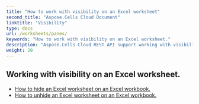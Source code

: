 ```yaml
---
title: "How to work with visibility on an Excel worksheet"
second_title: "Aspose.Cells Cloud Document"
linktitle: "Visibility"
type: docs
url: /worksheets/panes/
keywords: "How to work with visibility on an Excel worksheet."
description: "Aspose.Cells Cloud REST API support working with visibility on an Excel Worksheet. SDK support kinds of development languages. They include Android, C#, Go, Java, NodeJS, Perl, PHP, Python, Ruby, and swift."
weight: 20
---
```


## Working with visibility on an Excel worksheet.

- [How to hide an Excel worksheet on an Excel workbook.](/cells/worksheets/hide/) 
- [How to unhide an Excel worksheet on an Excel workbook.](/cells/worksheets/unhide/) 


